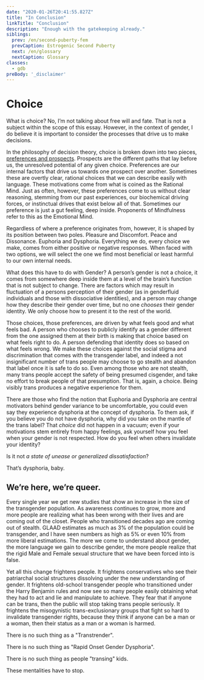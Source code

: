 ```yaml
---
date: "2020-01-26T20:41:55.827Z"
title: "In Conclusion"
linkTitle: "Conclusion"
description: "Enough with the gatekeeping already."
siblings:
  prev: /en/second-puberty-fem
  prevCaption: Estrogenic Second Puberty
  next: /en/glossary
  nextCaption: Glossary
classes:
  - gdb
preBody: '_disclaimer'
---
```


# Choice

What is choice? No, I’m not talking about free will and fate. That is not a subject within the scope of this essay. However, in the context of gender, I do believe it is important to consider the processes that drive us to make decisions.

In the philosophy of decision theory, choice is broken down into two pieces, [preferences and prospects](https://plato.stanford.edu/entries/decision-theory/#WhaPreOvePro). Prospects are the different paths that lay before us, the unresolved potential of any given choice. Preferences are our internal factors that drive us towards one prospect over another. Sometimes these are overtly clear, rational choices that we can describe easily with language. These motivations come from what is coined as the Rational Mind. Just as often, however, these preferences come to us without clear reasoning, stemming from our past experiences, our biochemical driving forces, or instinctual drives that exist below all of that. Sometimes our preference is just a gut feeling, deep inside. Proponents of Mindfulness refer to this as the Emotional Mind.

Regardless of where a preference originates from, however, it is shaped by its position between two poles. Pleasure and Discomfort. Peace and Dissonance. Euphoria and Dysphoria. Everything we do, every choice we make, comes from either positive or negative responses. When faced with two options, we will select the one we find most beneficial or least harmful to our own internal needs.

What does this have to do with Gender? A person’s gender is not a choice, it comes from somewhere deep inside them at a level of the brain’s function that is not subject to change. There are factors which may result in fluctuation of a persons perception of their gender (as in genderfluid individuals and those with dissociative identities), and a person may change how they describe their gender over time, but no one *chooses* their gender identity. We only choose how to present it to the rest of the world.

Those choices, those preferences, are driven by what feels good and what feels bad. A person who chooses to publicly identify as a gender different from the one assigned them at their birth is making that choice based on what feels right to do. A person defending that identity does so based on what feels wrong. We make these choices against the social stigma and discrimination that comes with the transgender label, and indeed a not insignificant number of trans people may choose to go stealth and abandon that label once it is safe to do so. Even among those who are not stealth, many trans people accept the safety of being presumed cisgender, and take no effort to break people of that presumption. That is, again, a choice. Being visibly trans produces a negative experience for them.

There are those who find the notion that Euphoria and Dysphoria are central motivators behind gender variance to be uncomfortable, you could even say they experience dysphoria at the concept of dysphoria. To them ask, if you believe you do not have dysphoria, why did you take on the mantle of the trans label? That *choice* did not happen in a vacuum; even if your motivations stem entirely from happy feelings, ask yourself how you feel when your gender is not respected. How do you feel when others invalidate your identity?

Is it not _a state of unease or generalized dissatisfaction_?

That’s dysphoria, baby.

## We’re here, we’re queer.

Every single year we get new studies that show an increase in the size of the transgender population. As awareness continues to grow, more and more people are realizing what has been wrong with their lives and are coming out of the closet. People who transitioned decades ago are coming out of stealth. GLAAD estimates as much as 3% of the population could be transgender, and I have seen numbers as high as 5% or even 10% from more liberal estimations. The more we come to understand about gender, the more language we gain to describe gender, the more people realize that the rigid Male and Female sexual structure that we have been forced into is false.

Yet all this change frightens people. It frightens conservatives who see their patriarchal social structures dissolving under the new understanding of gender. It frightens old-school transgender people who transitioned under the Harry Benjamin rules and now see so many people easily obtaining what they had to act and lie and manipulate to achieve. They fear that if anyone can be trans, then the public will stop taking trans people seriously. It frightens the misogynistic trans-exclusionary groups that fight so hard to invalidate transgender rights, because they think if anyone can be a man or a woman, then their status as a man or a woman is harmed.

There is no such thing as a "Transtrender".

There is no such thing as "Rapid Onset Gender Dysphoria".

There is no such thing as people "transing" kids.

These mentalities have to stop.

